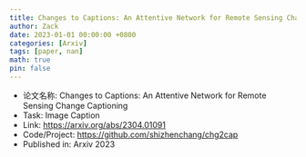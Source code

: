 ```yaml
---
title: Changes to Captions: An Attentive Network for Remote Sensing Change Captioning
author: Zack
date: 2023-01-01 00:00:00 +0800
categories: [Arxiv]
tags: [paper, nan]
math: true
pin: false
---
```

- 论文名称: Changes to Captions: An Attentive Network for Remote Sensing Change Captioning
- Task: Image Caption
- Link: https://arxiv.org/abs/2304.01091
- Code/Project: https://github.com/shizhenchang/chg2cap
- Published in: Arxiv 2023
